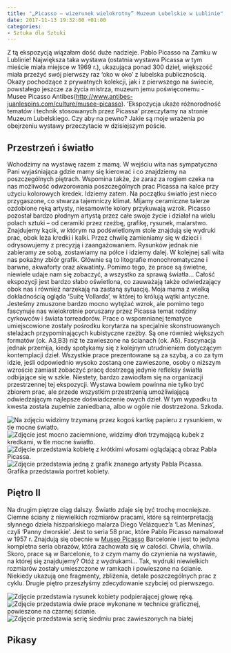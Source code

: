 ```yaml
---
title: "„Picasso – wizerunek wielokrotny” Muzeum Lubelskie w Lublinie"
date: 2017-11-13 19:32:00 +01:00
categories:
- Sztuka dla Sztuki
---
```


Z tą ekspozycją wiązałam dość duże nadzieje. Pablo Picasso na Zamku w Lublinie! Największa taka wystawa (ostatnia wystawa Picassa w tym mieście miała miejsce w 1969 r.), ukazująca ponad 300 dzieł, większość miała przeżyć swój pierwszy raz ‘oko w oko’ z lubelska publicznością. Okazy pochodzące z prywatnych kolekcji, jak i z pierwszego na świecie, powstałego jeszcze za życia mistrza, muzeum jemu poświęconemu - Musee Picasso Antibes(http://www.antibes-juanlespins.com/culture/musee-picasso). ‘Ekspozycja ukaże różnorodność tematów i technik stosowanych przez Picassa’ przeczytamy na stronie Muzeum Lubelskiego. Czy aby na pewno? Jakie są moje wrażenia po obejrzeniu wystawy przeczytacie w dzisiejszym poście.

## Przestrzeń i światło

Wchodzimy na wystawę razem z mamą. W wejściu wita nas sympatyczna Pani wyjaśniająca gdzie mamy się kierować i co znajdziemy na poszczególnych piętrach. Wspomina także, że zaraz za rogiem czeka na nas możliwość odwzorowania poszczególnych prac Picassa na kalce przy użyciu kolorowych kredek. Idziemy zatem. Na początku światło jest nieco przygaszone, co stwarza tajemniczy klimat. Mijamy ceramiczne talerze ozdobione ręką artysty, niesamowite kolory przykuwają wzrok. Picasso pozostał bardzo płodnym artystą przez całe swoje życie i działał na wielu polach sztuki – od ceramiki przez rzeźbę, grafikę, rysunek, malarstwo. Znajdujemy kącik, w którym na podświetlonym stole znajdują się wydruki prac, obok leża kredki i kalki. Przez chwilę zamieniamy się w dzieci i odrysowujemy z precyzją i zaangażowaniem. Rysunków jednak nie zabieramy ze sobą, zostawiamy na półce i idziemy dalej.
W kolejnej sali wita nas pokaźny zbiór grafik. Głównie są to litografie monochromatyczne i barwne, akwaforty oraz akwatinty. Pomimo tego, że prace są świetne, niewiele udaje nam się zobaczyć, a wszystko za sprawą światła… Całość ekspozycji jest bardzo słabo oświetlona, co zauważają także odwiedzający obok nas i również narzekają na zastaną sytuację. Moja mama z wielką dokładnością ogląda ‘Suitę Vollarda’, w której to królują wątki antyczne. Jesteśmy zmuszone bardzo mocno wytężać wzrok, ale pomimo tego fascynuje nas wielokrotnie poruszany przez Picassa temat rodziny cyrkowców i świata torreadorów. Prace o wspomnianej tematyce umiejscowione zostały pośrodku korytarza na specjalnie skonstruowanych stelażach przypominających kubistyczne rzeźby. Są one również większych formatów (ok. A3,B3) niż te zawieszone na ścianach (ok. A5). Fascynacja jednak przemija, kiedy spotykamy się z kolejnym utrudnieniem dotyczącym kontemplacji dzieł. Wszystkie prace prezentowane są za szybą, a co za tym idzie, jeśli odpowiednio wysoko zostaną one zawieszone, osoby o niższym wzroście zamiast zobaczyć pracę dostrzegą jedynie refleksy światła odbijające się w szkle. Niestety, bardzo zawiodłam się na organizacji przestrzennej tej ekspozycji. Wystawa bowiem powinna nie tylko być zbiorem prac, ale przede wszystkim przestrzenią umożliwiającą odwiedzającym najlepsze doświadczenie owych dzieł. W tym wypadku ta kwesta została zupełnie zaniedbana, albo w ogóle nie dostrzeżona. Szkoda.

![Na zdjęciu widzimy trzymaną przez kogoś kartkę papieru z rysunkiem, w tle mocne światło.](https://assets1.ello.co/uploads/asset/attachment/6511870/ello-optimized-8332e89c.jpg)
![Zdjęcie jest mocno zaciemnione, widzimy dłoń trzymającą kubek z kredkami, w tle mocne światło.](https://assets1.ello.co/uploads/asset/attachment/6511877/ello-optimized-e74c582c.jpg)
![Zdjęcie przedstawia kobietę z krótkimi włosami oglądającą obraz Pabla Picassa.](https://assets0.ello.co/uploads/asset/attachment/6511882/ello-optimized-7650857d.jpg)
![Zdjęcie przedstawia jedną z grafik znanego artysty Pabla Picassa. Grafika przedstawia portret kobiety.](https://assets2.ello.co/uploads/asset/attachment/6511890/ello-optimized-457d8010.jpg)

## Piętro II

Na drugim piętrze ciąg dalszy. Światło zdaje się być trochę mocniejsze. Ciemne ściany z niewielkich rozmiarów pracami, które są reinterpretacją słynnego dzieła hiszpańskiego malarza Diego Velázquez’a ‘Las Meninas’, czyli ‘Panny dworskie’. Jest to seria 58 prac, które Pablo Picasso namalował w 1957 r. Znajdują się obecnie w [Museo Picasso](http://www.museupicasso.bcn.cat/) Barcelonie i jest to jedyna kompletna seria obrazów, która zachowała się w całości. Chwila, chwila. Skoro, prace są w Barcelonie, to z czym mamy do czynienia na wystawie, na której się znajdujemy? Otóż z wydrukami… Tak, wydruki niewielkich rozmiarów zostały umieszczone w ramkach i powieszone na ścianie. Niekiedy ukazują one fragmenty, zbliżenia, detale poszczególnych prac z cyklu. Drugie piętro przeszłyśmy zdecydowanie szybciej od pierwszego.

![Zdjęcie przedstawia rysunek kobiety podpierającej głowę ręką.](https://assets2.ello.co/uploads/asset/attachment/6511885/ello-optimized-795df6ec.jpg)
![Zdjęcie przedstawia dwie prace wykonane w technice graficznej, powieszone na czarnej ścianie.](https://assets1.ello.co/uploads/asset/attachment/6511896/ello-optimized-fea2288d.jpg)
![Zdjęcie przedstawia serię siedmiu prac zawieszonych na białej ](https://assets1.ello.co/uploads/asset/attachment/6511900/ello-optimized-0e903f20.jpg)

## Pikasy
